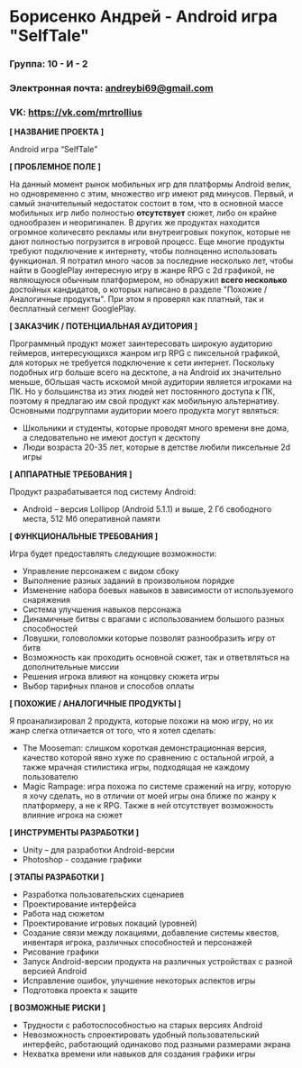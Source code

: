 # Борисенко Андрей - Android игра "SelfTale"

### Группа: 10 - И - 2
### Электронная почта: andreybi69@gmail.com
### VK: https://vk.com/mrtrollius


**[ НАЗВАНИЕ ПРОЕКТА ]**

Android игра “SelfTale”

**[ ПРОБЛЕМНОЕ ПОЛЕ ]**

На данный момент рынок мобильных игр для платформы Android велик, но одновременно с этим, множество игр имеют ряд минусов. Первый, и самый значительный недостаток состоит в том, что в основной массе мобильных игр либо полностью **отсутствует** сюжет, либо он крайне однообразен и неоригинален. В других же продуктах находится огромное количесвто рекламы или внутреигровых покупок, которые не дают полностью погрузится в игровой процесс. Еще многие продукты требуют подключение к интернету, чтобы полноценно использовать функционал. Я потратил много часов за последние несколько лет, чтобы найти в GooglePlay интересную игру в жанре RPG с 2d графикой, не являющуюся обычным платформером, но обнаружил **всего несколько** достойных кандидатов, о которых написано в разделе "Похожие / Аналогичные продукты". При этом я проверял как платный, так и бесплатный сегмент GooglePlay.

**[ ЗАКАЗЧИК / ПОТЕНЦИАЛЬНАЯ АУДИТОРИЯ ]**

Программный продукт может заинтересовать широкую аудиторию геймеров, интересующихся жанром игр RPG с пиксельной графикой, для которых не требуется подключение к сети интернет. Поскольку подобных игр больше всего на десктопе, а на Android их значительно меньше, бОльшая часть искомой мной аудитории является игроками на ПК. Но у большинства из этих людей нет постоянного доступа к ПК, поэтому я предлагаю им свой продукт как мобильную альтернативу. Основными подгруппами аудитории моего продукта могут являться:

* Школьники и студенты, которые проводят много времени вне дома, а следовательно не имеют доступ к десктопу
* Люди возраста 20-35 лет, которые в детстве любили пиксельные 2d игры

**[ АППАРАТНЫЕ ТРЕБОВАНИЯ ]** 

Продукт разрабатывается под систему Android:

* Android – версия Lollipop (Android 5.1.1) и выше, 2 Гб свободного места, 512 Мб оперативной памяти

**[ ФУНКЦИОНАЛЬНЫЕ ТРЕБОВАНИЯ ]**

Игра будет предоставлять следующие возможности:
* Управление персонажем с видом сбоку
* Выполнение разных заданий в произвольном порядке
* Изменение набора боевых навыков в зависимости от используемого снаряжения
* Система улучшения навыков персонажа
* Динамичные битвы с врагами c использованием большого разных способностей
* Ловушки, головоломки которые позволят разнообразить игру от битв
* Возможность как проходить основной сюжет, так и ответвляться на дополнительные миссии
* Решения игрока влияют на концовку сюжета игры
* Выбор тарифных планов и способов оплаты 

**[ ПОХОЖИЕ / АНАЛОГИЧНЫЕ ПРОДУКТЫ ]**

Я проанализировал 2 продукта, которые похожи на мою игру, но их жанр слегка отличается от того, что я хотел сделать:

* The Mooseman: слишком короткая демонстрационная версия, качество которой явно хуже по сравнению с остальной игрой, а также мрачная стилистика игры, подходящая не каждому пользователю
* Magic Rampage: игра похожа по системе сражений на игру, которую я хочу сделать, но в отличии от моей игры она ближе по жанру к платформеру, а не к RPG. Также в ней отсутствует возможность влияние игрока на сюжет

**[ ИНСТРУМЕНТЫ РАЗРАБОТКИ ]**

*	Unity – для разработки Android-версии
*   Photoshop - создание графики

**[ ЭТАПЫ РАЗРАБОТКИ ]**

*	Разработка пользовательских сценариев
*	Проектирование интерфейса
*	Работа над сюжетом
*	Проектирование игровых локаций (уровней)
*	Создание связи между локациями, добавление системы квестов, инвентаря игрока, различных способностей и персонажей
*	Рисование графики
*	Запуск Android-версии продукта на различных устройствах с разной версией Android
*	Исправление ошибок, улучшение некоторых аспектов игры
*	Подготовка проекта к защите

**[ ВОЗМОЖНЫЕ РИСКИ ]**

*	Трудности с работоспособностью на старых версиях Android
*	Невозможность спроектировать удобный пользовательский интерфейс, работающий одинаково под разными размерами экрана
*	Нехватка времени или навыков для создания графики игры

